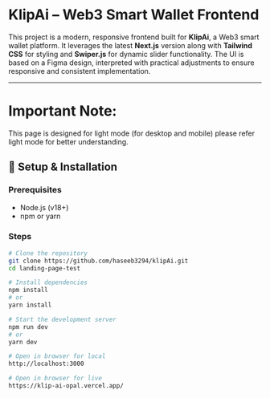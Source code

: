 # KlipAi – Web3 Smart Wallet Frontend

This project is a modern, responsive frontend built for **KlipAi**, a Web3 smart wallet platform. It leverages the latest **Next.js** version along with **Tailwind CSS** for styling and **Swiper.js** for dynamic slider functionality. The UI is based on a Figma design, interpreted with practical adjustments to ensure responsive and consistent implementation.

---

# Important Note:

This page is designed for light mode (for desktop and mobile) please refer light mode for better understanding.

## 🚀 Setup & Installation

### Prerequisites

- Node.js (v18+)
- npm or yarn

### Steps

```bash
# Clone the repository
git clone https://github.com/haseeb3294/klipAi.git
cd landing-page-test

# Install dependencies
npm install
# or
yarn install

# Start the development server
npm run dev
# or
yarn dev

# Open in browser for local
http://localhost:3000

# Open in browser for live
https://klip-ai-opal.vercel.app/

```

